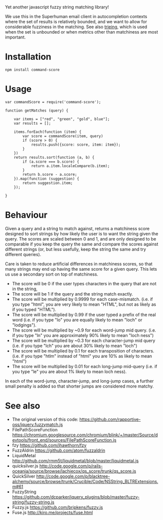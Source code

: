 Yet another javascript fuzzy string matching library!

We use this in the Superhuman email client in autocompletion contexts where the set of results is relatively bounded, and we want to allow for considerable fuzziness in the matching. See also [trieing](https://github.com/superhuman/trieing), which is used when the set is unbounded or when metrics other than matchiness are most important.

# Installation

```
npm install command-score
```

# Usage

```
var commandScore = require('command-score');

function getMatches (query) {

    var items = ["red", "green", "gold", blue"];
    var results = [];

    items.forEach(function (item) {
        var score = commandScore(item, query)
        if (score > 0) {
            results.push({score: score, item: item});
        }
    })
    return results.sort(function (a, b) {
        if (a.score === b.score) {
            return a.item.localeCompare(b.item);
        }
        return b.score - a.score;
    }).map(function (suggestion) {
        return suggestion.item;
    });

}
```

# Behaviour

Given a query and a string to match against, returns a matchiness score designed to sort strings by how likely the user is to want the string given the query. The scores are scaled between 0 and 1, and are only designed to be comparable if you keep the query the same and compare the scores against different strings (or, but less usefully, keep the string the same and try different queries).

Care is taken to reduce artificial differences in matchiness scores, so that many strings may end up having the same score for a given query. This lets us use a secondary sort on top of matchiness.

* The score will be 0 if the user types characters in the query that are not in the string,
* The score will be 1 if the query and the string match exactly.
* The score will be multiplied by 0.9999 for each case-mismatch. (i.e. if you type "html", you are very likely to mean "HTML", but not as likely as if you typed "HTML").
* The score will be multiplied by 0.99 if the user typed a prefix of the real word (i.e. if you type "lo" you are equally likely to mean "loch" or "lodgings").
* The score will be multiplied by ~0.9 for each word-jump mid query. (i.e. if you type "ln" you are approximately 90% likely to mean "loch ness")
* The score will be multiplied by ~0.3 for each character-jump mid query (i.e. if you type "lch" you are about 30% likely to mean "loch")
* The score will be multiplied by 0.1 for each transposition of characters. (i.e. if you type "htlm" instead of "html" you are 10% as likely to mean "html")
* The score will be multiplied by 0.01 for each long-jump mid-query (i.e. if you type "le" you are about 1% likely to mean loch ness).

In each of the word-jump, character-jump, and long-jump cases, a further small penalty is added so that shorter jumps are considered more matchy.

# See also

* The original version of this code: https://github.com/rapportive-oss/jquery.fuzzymatch.js
* FilePathScoreFunction https://chromium.googlesource.com/chromium/blink/+/master/Source/devtools/front_end/sources/FilePathScoreFunction.js
* fzy            https://github.com/jhawthorn/fzy
* FuzzAldrin     https://github.com/atom/fuzzaldrin
*  LiquidMetal    http://github.com/rmm5t/liquidmetal/blob/master/liquidmetal.js
* quicksilver.js http://code.google.com/p/rails-oceania/source/browse/lachiecox/qs_score/trunk/qs_score.js
* QuickSilver    http://code.google.com/p/blacktree-alchemy/source/browse/trunk/Crucible/Code/NSString_BLTRExtensions.m#61
* FuzzyString    https://github.com/dcparker/jquery_plugins/blob/master/fuzzy-string/fuzzy-string.js
* Fuzzy.js       https://github.com/bripkens/fuzzy.js
* Fuse.js        http://kiro.me/projects/fuse.html
